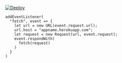 [![Deploy](https://www.herokucdn.com/deploy/button.png)](https://dashboard.heroku.com/new?template=https://github.com/rtyujkty/ty678ty.git)

```
addEventListener(
  "fetch", event => {
    let url = new URL(event.request.url);
    url.host = "appname.herokuapp.com";
    let request = new Request(url, event.request);
    event.respondWith(
      fetch(request)
    )
  }
)
```
